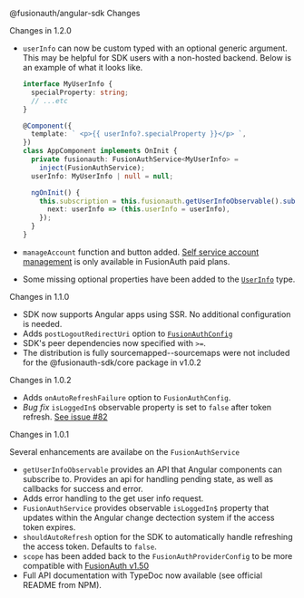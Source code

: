 @fusionauth/angular-sdk Changes

Changes in 1.2.0

- `userInfo` can now be custom typed with an optional generic argument. This may be helpful for SDK users with a non-hosted backend. Below is an example of what it looks like.

  ```typescript
  interface MyUserInfo {
    specialProperty: string;
    // ...etc
  }

  @Component({
    template: ` <p>{{ userInfo?.specialProperty }}</p> `,
  })
  class AppComponent implements OnInit {
    private fusionauth: FusionAuthService<MyUserInfo> =
      inject(FusionAuthService);
    userInfo: MyUserInfo | null = null;

    ngOnInit() {
      this.subscription = this.fusionauth.getUserInfoObservable().subscribe({
        next: userInfo => (this.userInfo = userInfo),
      });
    }
  }
  ```

- `manageAccount` function and button added. [Self service account management](https://fusionauth.io/docs/lifecycle/manage-users/account-management/) is only available in FusionAuth paid plans.
- Some missing optional properties have been added to the [`UserInfo`](https://github.com/FusionAuth/fusionauth-javascript-sdk/blob/main/packages/sdk-angular/docs/interfaces/UserInfo.md) type.

Changes in 1.1.0

- SDK now supports Angular apps using SSR. No additional configuration is needed.
- Adds `postLogoutRedirectUri` option to [`FusionAuthConfig`](https://github.com/FusionAuth/fusionauth-javascript-sdk/blob/main/packages/sdk-angular/docs/interfaces/FusionAuthConfig.md#postLogoutRedirectUri)
- SDK's peer dependencies now specified with `>=`.
- The distribution is fully sourcemapped--sourcemaps were not included for the @fusionauth-sdk/core package in v1.0.2

Changes in 1.0.2

- Adds `onAutoRefreshFailure` option to `FusionAuthConfig`.
- _Bug fix_ `isLoggedIn$` observable property is set to `false` after token refresh. [See issue #82](https://github.com/FusionAuth/fusionauth-javascript-sdk/issues/82)

Changes in 1.0.1

Several enhancements are availabe on the `FusionAuthService`

- `getUserInfoObservable` provides an API that Angular components can subscribe to. Provides an api for handling pending state, as well as callbacks for success and error.
- Adds error handling to the get user info request.
- `FusionAuthService` provides observable `isLoggedIn$` property that updates within the Angular change dectection system if the access token expires.
- `shouldAutoRefresh` option for the SDK to automatically handle refreshing the access token. Defaults to `false`.
- `scope` has been added back to the `FusionAuthProviderConfig` to be more compatible with [FusionAuth v1.50](https://fusionauth.io/docs/release-notes/#version-1-50-0)
- Full API documentation with TypeDoc now available (see official README from NPM).
